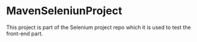 # MavenSeleniunProject

This project is part of the Selenium project repo which it is used to test the front-end part.
